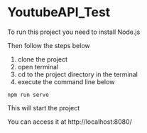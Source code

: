 # YoutubeAPI_Test
To run this project you need to install Node.js

Then follow the steps below 

1. clone the project
2. open terminal 
3. cd to the project directory in the terminal
4. execute the command line below
```
npm run serve
```   
This will start the project 

You can access it at http://localhost:8080/
